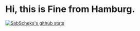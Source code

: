 # Hi, this is Fine from Hamburg.

[![SabScheks's github stats](https://github-readme-stats.vercel.app/api?username=SabSchek)](https://github.com/anuraghazra/github-readme-stats)
